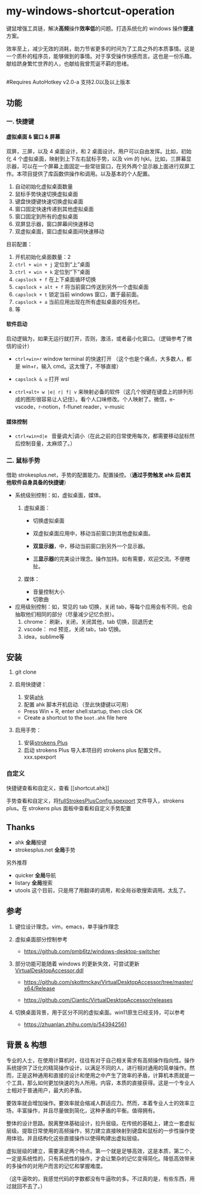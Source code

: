 # my-windows-shortcut-operation

键鼠增强工具链，解决**高频**操作**效率低**的问题。打造系统化的 windows 操作**提速**方案。

效率至上，减少无效的消耗，助力节省更多的时间为了工具之外的本质事情。这是一个质朴的程序员，能够做到的事情。对于享受操作快感而言。这也是一份乐趣。献给跻身繁忙世界的人，也献给我曾荒诞不羁的思绪。
## 
#Requires AutoHotkey v2.0-a 支持2.0以及以上版本
## 功能

### 一. 快捷键

#### 虚拟桌面 & 窗口 & 屏幕

双屏，三屏，以及 4 桌面设计，和 2 桌面设计。用户可以自由发挥。比如，初始化 4 个虚拟桌面，映射到上下左右鼠标手势，以及 vim 的 hjkl。比如，三屏幕显示器，可以在一个屏幕上面固定一些常驻窗口，在另外两个显示器上面进行双屏工作。本项目提供了库函数供操作和调用。以及基本的个人配置。

1.  自动初始化虚拟桌面数量
2.  鼠标手势快速切换虚拟桌面
3.  键盘快捷键快速切换虚拟桌面
4.  窗口固定快速传递到其他虚拟桌面
5.  窗口固定到所有的虚拟桌面
6.  双屏显示器，窗口屏幕间快速移动
7.  双虚拟桌面，窗口虚拟桌面间快速移动

目前配置：

1.  开机初始化桌面数量：2
2.  `ctrl + win + j` 定位到“上”桌面
3.  `ctrl + win + k` 定位到“下”桌面
4.  `capslock + f` 在上下桌面循环切换
5.  `capslock + alt + f` 将当前窗口传送到另外一个虚拟桌面
6.  `capslock + t` 锁定当前 windows 窗口，置于最前面。
7.  `capslock + a` 当前应用出现在所有虚拟桌面的任务栏。
8.  等

#### 软件启动

启动逻辑为，如果无运行就打开，否则，激活，或者最小化窗口。（逻辑参考了微信的设计）

- `ctrl+win+r` window terminal 的快速打开 （这个也是个痛点，大多数人，都是 win+r，输入 cmd。这太慢了，不够直接）
- `capslock & u` 打开 wsl

- `ctrl+alt+ w |e| r| f| v` 来映射必备的软件（这几个按键在键盘上的排列形成的图形很容易让人记住）。看个人口味修改。个人映射了。微信，e-vscode，r-notion，f-flunet reader，v-music

#### 媒体控制

- `ctrl+win+d|e ` 音量调大|调小（在此之前的日常使用每次，都需要移动鼠标然后控制音量，太麻烦了。）

### 二. 鼠标手势

借助 strokesplus.net，手势的配置能力。配置操控。（**通过手势触发 ahk 后者其他软件自身具备的快捷键**）

- 系统级别控制：如，虚拟桌面，媒体。
   1. 虚拟桌面：
      - 切换虚拟桌面

      - 双虚拟桌面应用中，移动当前窗口到其他虚拟桌面。

      - **双显示器**，中，移动当前窗口到另外一个显示器。

      - **三显示器**的完美设计理念。操作加持。如有需要，欢迎交流。不便瞎扯。

   2. 媒体：
        - 音量控制大小
        - 切歌曲
- 应用级别控制：如，常见的 tab 切换，关闭 tab，等每个应用会有不同，也会抽取他们相同的部分（尽量减少记忆负担）。
  1. chrome： 刷新，关闭，关闭其他，tab 切换，回退历史
  2. vscode： md 预览，关闭 tab，tab 切换。
  3. idea，sublime等

## 安装

1. git clone

2. 启用快捷键：
   1. 安装[ahk](https://www.autohotkey.com/)
   2. 配置 ahk 脚本开机启动.（至此快捷键以可用）
   - Press Win + R, enter shell:startup, then click OK
   - Create a shortcut to the `boot.ahk` file here
3. 启用手势：
   1. 安装[strokens Plus](https://www.strokesplus.com/downloads/)
   2. 启动 strokens Plus 导入本项目的 strokens plus 配置文件。xxx.spexport

### 自定义

快捷键查看和自定义，查看 [[shortcut.ahk]]

手势查看和自定义，将[fullStrokesPlusConfig.spexport](fullStrokesPlusConfig.spexport) 文件导入，strokens plus。在 strokens plus 面板中查看和自定义手势配置

## Thanks

- ahk **全局**按键
- strokesplus.net **全局**手势

另外推荐

- quicker **全局**导航
- listary **全局**搜索
- utools 这个目前，只是用了用翻译的调用，和全局谷歌搜索调用。太乱了。

## 参考

1. 键位设计理念。vim，emacs，单手操作理念
2. 虚拟桌面部分控制参考
   - https://github.com/pmb6tz/windows-desktop-switcher
3. 部分功能可能随着 windows 的更新失效，可尝试更新[VirtualDesktopAccessor.ddl](VirtualDesktopAccessor.ddl) 

   - https://github.com/skottmckay/VirtualDesktopAccessor/tree/master/x64/Release

   - https://github.com/Ciantic/VirtualDesktopAccessor/releases
4. 切换桌面背景，用于区分不同的虚拟桌面。win11原生已经支持，可以参考 
   - https://zhuanlan.zhihu.com/p/543942561

## 背景 & 构想

专业的人士，在使用计算机时，往往有对于自己相关需求有高频操作指向性。操作系统提供了泛化的精简操作设计，以满足不同的人，进行相对通用的简单操作。然而，正是这种通用和直接的设计和使用之中产生了效率的矛盾，计算机本质就是一个工具，那么如何更加快速的为人所用。内容，本质的直接获得。这是一个专业人士相对于普通用户，最大的矛盾。

要效率就会增加操作。要效率就会缩减人群适应力。然而，本着专业人士的效率立场，丰富操作，并且尽量做到简化，这种矛盾的平衡。值得拥有。

整体的设计思路。脱离整体基础设计，拉升层级。在传统的基础上，建立一套虚拟层级。提取日常使用的高频操作，努力建立直接映射到键盘和鼠标的一步性操作使用体验。并且结构化这些直接操作以使得构建出虚拟层级。

虚拟层级的建立，需要满足两个特点。第一个就是足够高效，这是本质，第二个，一定是系统性的，只有系统性的操作，才会让繁杂的记忆变得简化。降低高效带来的多操作的对用户而言的记忆和掌握难度。

（这牛逼吹的，我感觉代码的字数都没有牛逼吹的多。不过真的是，有些东西，用过就回不去了。）
